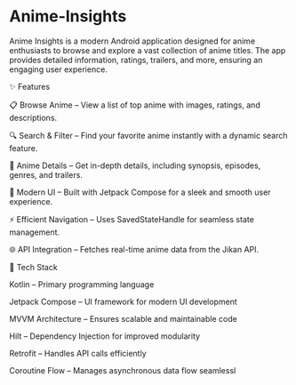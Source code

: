 # Anime-Insights

Anime Insights is a modern Android application designed for anime enthusiasts to browse and explore a vast collection of anime titles. The app provides detailed information, ratings, trailers, and more, ensuring an engaging user experience.

✨ Features

📋 Browse Anime – View a list of top anime with images, ratings, and descriptions.

🔍 Search & Filter – Find your favorite anime instantly with a dynamic search feature.

📖 Anime Details – Get in-depth details, including synopsis, episodes, genres, and trailers.

🎨 Modern UI – Built with Jetpack Compose for a sleek and smooth user experience.

⚡ Efficient Navigation – Uses SavedStateHandle for seamless state management.

🌐 API Integration – Fetches real-time anime data from the Jikan API.

📱 Tech Stack

Kotlin – Primary programming language

Jetpack Compose – UI framework for modern UI development

MVVM Architecture – Ensures scalable and maintainable code

Hilt – Dependency Injection for improved modularity

Retrofit – Handles API calls efficiently

Coroutine Flow – Manages asynchronous data flow seamlessl